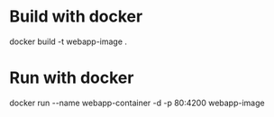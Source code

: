 # Build with docker

docker build -t webapp-image .

# Run with docker

docker run --name webapp-container -d -p 80:4200 webapp-image

